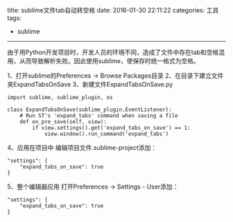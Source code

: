 title: sublime文件tab自动转空格
date: 2016-01-30 22:11:22
categories: 工具
tags:
  - sublime
---

由于用Python开发项目时，开发人员的环境不同，造成了文件中存在tab和空格混用，从而导致解析失败。因此使用sublime，使保存时统一格式为空格。

1、打开sublime的Preferences -> Browse Packages目录
2、在目录下建立文件夹ExpandTabsOnSave
3、新建文件ExpandTabsOnSave.py

	import sublime, sublime_plugin, os

	class ExpandTabsOnSave(sublime_plugin.EventListener):
	    # Run ST's 'expand_tabs' command when saving a file
	    def on_pre_save(self, view):
	        if view.settings().get('expand_tabs_on_save') == 1:
	            view.window().run_command('expand_tabs')

4、应用在项目中
编辑项目文件.sublime-project添加：

	"settings": {
	    "expand_tabs_on_save": true
	}

5、整个编辑器应用
打开Preferences -> Settings - User添加：

	"settings": {
	    "expand_tabs_on_save": true
	}